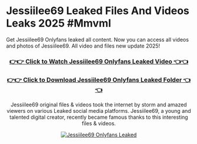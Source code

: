 # Jessiilee69 Leaked Files And Videos Leaks 2025 #MmvmI

Get Jessiilee69 Onlyfans leaked all content. Now you can access all videos and photos of Jessiilee69. All video and files new update 2025!
<div align="center" title="Jessiilee69 Onlyfans Leaked">
  
### [👉👉 Click to Watch Jessiilee69 Onlyfans Leaked Video 👈👈](https://links2leaks.com?utm_source=jessiilee69&utm_medium=gitfeb)  
### [👉👉 Click to Download Jessiilee69 Onlyfans Leaked Folder 👈👈](https://links2leaks.com?utm_source=jessiilee69&utm_medium=gitfeb)  

Jessiilee69 original files & videos took the internet by storm and amazed viewers on various Leaked social media platforms. Jessiilee69, a young and talented digital creator, recently became famous thanks to this interesting files & videos.

[![Jessiilee69 Onlyfans Leaked](https://i.ibb.co/93hzkbrt/l2l.gif)](https://links2leaks.com?utm_source=jessiilee69&utm_medium=gitfeb)  

</div>
